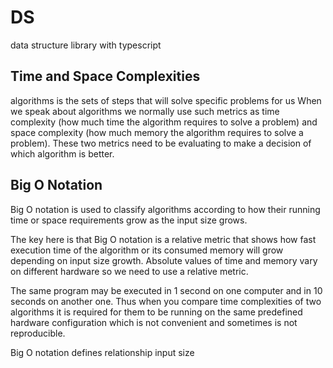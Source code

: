 # DS

data structure library with typescript

## Time and Space Complexities

algorithms is the sets of steps that will solve specific problems for us
When we speak about algorithms we normally use such metrics as time complexity (how much time the algorithm requires to solve a problem) and space complexity (how
much memory the algorithm requires to solve a problem). These two metrics need to be evaluating to make a decision of which algorithm is better.

## Big O Notation

Big O notation is used to classify algorithms according to how their running time or space
requirements grow as the input size grows.

The key here is that Big O notation is a relative metric that shows how fast execution time of the algorithm or its consumed memory will grow depending on input size growth.
Absolute values of time and memory vary on different hardware so we need to use a relative metric.

The same program may be executed in 1 second on one computer and in 10 seconds on another
one. Thus when you compare time complexities of two algorithms it is required for them to be running on the same predefined hardware configuration which is not convenient and sometimes is not reproducible.

Big O notation defines relationship input size
